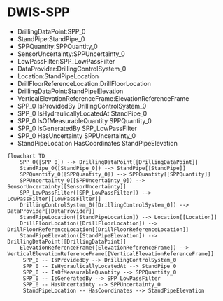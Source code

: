 # DWIS-SPP
- DrillingDataPoint:SPP_0
- StandPipe:StandPipe_0
- SPPQuantity:SPPQuantity_0
- SensorUncertainty:SPPUncertainty_0
- LowPassFilter:SPP_LowPassFilter
- DataProvider:DrillingControlSystem_0
- Location:StandPipeLocation
- DrillFloorReferenceLocation:DrillFloorLocation
- DrillingDataPoint:StandPipeElevation
- VerticalElevationReferenceFrame:ElevationReferenceFrame
- SPP_0 IsProvidedBy DrillingControlSystem_0
- SPP_0 IsHydraulicallyLocatedAt StandPipe_0
- SPP_0 IsOfMeasurableQuantity SPPQuantity_0
- SPP_0 IsGeneratedBy SPP_LowPassFilter
- SPP_0 HasUncertainty SPPUncertainty_0
- StandPipeLocation HasCoordinates StandPipeElevation
```mermaid
flowchart TD
	SPP_0([SPP_0]) --> DrillingDataPoint[[DrillingDataPoint]]
	StandPipe_0([StandPipe_0]) --> StandPipe[[StandPipe]]
	SPPQuantity_0([SPPQuantity_0]) --> SPPQuantity[[SPPQuantity]]
	SPPUncertainty_0([SPPUncertainty_0]) --> SensorUncertainty[[SensorUncertainty]]
	SPP_LowPassFilter([SPP_LowPassFilter]) --> LowPassFilter[[LowPassFilter]]
	DrillingControlSystem_0([DrillingControlSystem_0]) --> DataProvider[[DataProvider]]
	StandPipeLocation([StandPipeLocation]) --> Location[[Location]]
	DrillFloorLocation([DrillFloorLocation]) --> DrillFloorReferenceLocation[[DrillFloorReferenceLocation]]
	StandPipeElevation([StandPipeElevation]) --> DrillingDataPoint[[DrillingDataPoint]]
	ElevationReferenceFrame([ElevationReferenceFrame]) --> VerticalElevationReferenceFrame[[VerticalElevationReferenceFrame]]
	 SPP_0 -- IsProvidedBy --> DrillingControlSystem_0 
	 SPP_0 -- IsHydraulicallyLocatedAt --> StandPipe_0 
	 SPP_0 -- IsOfMeasurableQuantity --> SPPQuantity_0 
	 SPP_0 -- IsGeneratedBy --> SPP_LowPassFilter 
	 SPP_0 -- HasUncertainty --> SPPUncertainty_0 
	 StandPipeLocation -- HasCoordinates --> StandPipeElevation 
```
